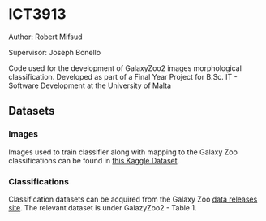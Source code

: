 # ICT3913
Author: Robert Mifsud

Supervisor: Joseph Bonello

Code used for the development of GalaxyZoo2 images morphological classification. Developed as part of a Final Year Project for B.Sc. IT - Software Development at the University of Malta

## Datasets

### Images
Images used to train classifier along with mapping to the Galaxy Zoo classifications can be found in [this Kaggle Dataset](https://www.kaggle.com/datasets/jaimetrickz/galaxy-zoo-2-images).

### Classifications
Classification datasets can be acquired from the Galaxy Zoo [data releases site](https://data.galaxyzoo.org/). The relevant dataset is under GalazyZoo2 - Table 1.